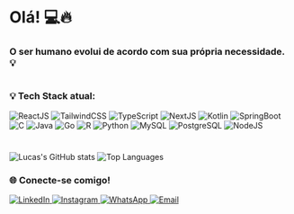 # Olá! 💻🔥

### O ser humano evolui de acordo com sua própria necessidade. 💡
#
### 💡 **Tech Stack atual:**

![ReactJS](https://img.shields.io/badge/-ReactJS-%2361DAFB?logo=react&logoColor=black&style=flat)
![TailwindCSS](https://img.shields.io/badge/-TailwindCSS-%2338B2AC?logo=tailwindcss&logoColor=white&style=flat)
![TypeScript](https://img.shields.io/badge/-TypeScript-%232F73A6?logo=typescript&logoColor=white&style=flat)
![NextJS](https://img.shields.io/badge/-Next.js-%23000000?logo=next.js&logoColor=white&style=flat)
![Kotlin](https://img.shields.io/badge/-Kotlin-%23007A5E?logo=kotlin&logoColor=white&style=flat)
![SpringBoot](https://img.shields.io/badge/-Spring%20Boot-%236DB33F?logo=springboot&logoColor=white&style=flat)
![C](https://img.shields.io/badge/-C-%2300599C?logo=c&logoColor=white&style=flat)
![Java](https://img.shields.io/badge/-Java-%23ED8B00?logo=java&logoColor=white&style=flat)
![Go](https://img.shields.io/badge/-Go-%2300ADD8?logo=go&logoColor=white&style=flat)
![R](https://img.shields.io/badge/-R-%23276DC3?logo=r&logoColor=white&style=flat)
![Python](https://img.shields.io/badge/-Python-%233776AB?logo=python&logoColor=white&style=flat)
![MySQL](https://img.shields.io/badge/-MySQL-%234479A1?logo=mysql&logoColor=white&style=flat)
![PostgreSQL](https://img.shields.io/badge/-PostgreSQL-%23336791?logo=postgresql&logoColor=white&style=flat)
![NodeJS](https://img.shields.io/badge/-Node.js-%23339933?logo=node.js&logoColor=white&style=flat)

#

![Lucas's GitHub stats](https://github-readme-stats.vercel.app/api?username=lucaslpdacosta&show_icons=true&theme=radical)
![Top Languages](https://github-readme-stats.vercel.app/api/top-langs/?username=lucaslpdacosta&layout=compact&hide=html,css&theme=radical)

### 🌐 **Conecte-se comigo!**

<a href="https://www.linkedin.com/in/lucaslpdacosta/">
  <img src="https://img.shields.io/badge/-LinkedIn-%230077B5?logo=linkedin&logoColor=white&style=for-the-badge" alt="LinkedIn">
</a>  

<a href="https://www.instagram.com/lucaslpdacosta">
  <img src="https://img.shields.io/badge/-Instagram-%23E4405F?logo=instagram&logoColor=white&style=for-the-badge" alt="Instagram">
</a>  

<a href="https://wa.me/5584986384659?text=Ol%C3%A1%21">
  <img src="https://img.shields.io/badge/-WhatsApp-%2371C800?logo=whatsapp&logoColor=white&style=for-the-badge" alt="WhatsApp">
</a>  

<a href="mailto:lucaslpdacosta1@gmail.com">
  <img src="https://img.shields.io/badge/Email-D14836?style=for-the-badge&logo=gmail&logoColor=white" alt="Email">
</a>
